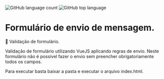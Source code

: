 ![GitHub language count](https://img.shields.io/github/languages/count/otavioeiji/formulario)
![GitHub top language](https://img.shields.io/github/languages/top/otavioeiji/formulario)

# Formulário de envio de mensagem.
:page_with_curl: Validação de formulário.

Validação de formulário utilizando VueJS aplicando regras de envio.
Neste formulário não é possível fazer o envio sem preencher obrigatoriamente todos os campos.

Para executar basta baixar a pasta e executar o arquivo index.html.
